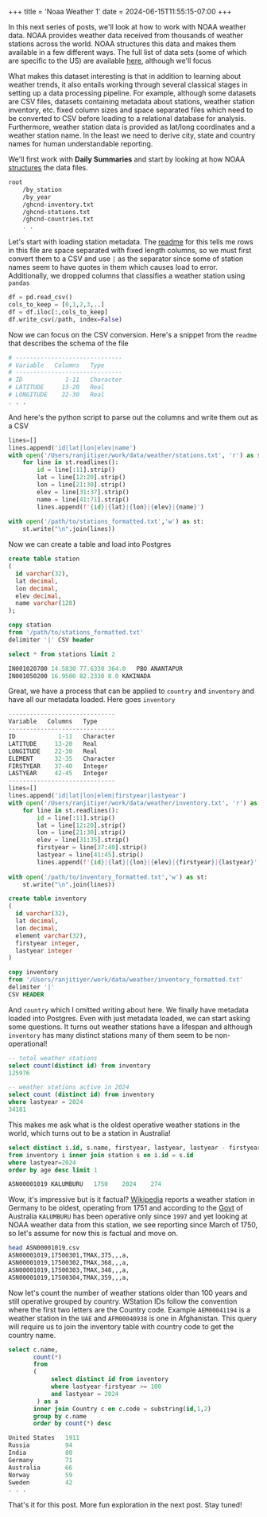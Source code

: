 +++
title = 'Noaa Weather 1'
date = 2024-06-15T11:55:15-07:00
+++

In this next series of posts, we'll look at how to work with NOAA weather data. NOAA provides weather data received from thousands of weather stations across the world. NOAA structures this data and makes them available in a few different ways. The full list of data sets (some of which are specific to the US) are available [here](https://www.ncdc.noaa.gov/cdo-web/datasets), although we'll focus

What makes this dataset interesting is that in addition to learning about weather trends, it also entails working through several classical stages in setting up a data processing pipeline. For example, although some datasets are CSV files, datasets containing metadata about stations, weather station inventory, etc. fixed column sizes and space separated files which need to be converted to CSV before loading to a relational database for analysis. Furthermore, weather station data is provided as lat/long coordinates and a weather station name. In the least we need to derive city, state and country names for human understandable reporting.

We'll first work with **Daily Summaries** and start by looking at how NOAA [structures](https://www.ncei.noaa.gov/pub/data/ghcn/daily/) the data files.

```bash
root
	/by_station
	/by_year
	/ghcnd-inventory.txt
	/ghcnd-stations.txt
	/ghcnd-countries.txt
	. .
```

Let's start with loading station metadata. The [readme](https://www.ncei.noaa.gov/pub/data/ghcn/daily/readme.txt) for this tells me rows in this file are space separated with fixed length columns, so we must first convert them to a CSV and use `|` as the separator since some of station names seem to have quotes in them which causes load to error. Additionally, we dropped columns that classifies a weather station using `pandas`

```python
df = pd.read_csv()
cols_to_keep = [0,1,2,3,..]
df = df.iloc[:,cols_to_keep]
df.write_csv(/path, index=False)
```
Now we can focus on the CSV conversion. Here's a snippet from the `readme` that describes the schema of the file

```bash
# ------------------------------
# Variable   Columns   Type
# ------------------------------
# ID            1-11   Character
# LATITUDE     13-20   Real
# LONGITUDE    22-30   Real
. . . 
```
And here's the python script to parse out the columns and write them out as a CSV

```python
lines=[]
lines.append('id|lat|lon|elev|name')
with open('/Users/ranjitiyer/work/data/weather/stations.txt', 'r') as st:
    for line in st.readlines():
        id = line[:11].strip()
        lat = line[12:20].strip()
        lon = line[21:30].strip()
        elev = line[31:37].strip()
        name = line[41:71].strip()
        lines.append(f'{id}|{lat}|{lon}|{elev}|{name}')
        
with open('/path/to/stations_formatted.txt','w') as st:
    st.write("\n".join(lines))
```
Now we can create a table and load into Postgres
```sql
create table station
(
  id varchar(32),
  lat decimal,
  lon decimal,
  elev decimal,
  name varchar(128)
);

copy station
from '/path/to/stations_formatted.txt'
delimiter '|' CSV header
```

```sql
select * from stations limit 2

IN001020700	14.5830	77.6330	364.0	PBO ANANTAPUR
IN001050200	16.9500	82.2330	8.0	KAKINADA
```

Great, we have a process that can be applied to `country` and `inventory` and have all our metadata loaded. Here goes `inventory`
```python
------------------------------
Variable   Columns   Type
------------------------------
ID            1-11   Character
LATITUDE     13-20   Real
LONGITUDE    22-30   Real
ELEMENT      32-35   Character
FIRSTYEAR    37-40   Integer
LASTYEAR     42-45   Integer
------------------------------
lines=[]
lines.append('id|lat|lon|elem|firstyear|lastyear')
with open('/Users/ranjitiyer/work/data/weather/inventory.txt', 'r') as st:
    for line in st.readlines():
        id = line[:11].strip()
        lat = line[12:20].strip()
        lon = line[21:30].strip()
        elev = line[31:35].strip()
        firstyear = line[37:40].strip()
        lastyear = line[41:45].strip()
        lines.append(f'{id}|{lat}|{lon}|{elev}|{firstyear}|{lastyear}')
        
with open('/path/to/inventory_formatted.txt','w') as st:
    st.write("\n".join(lines))
```

```sql
create table inventory
(
  id varchar(32),
  lat decimal,
  lon decimal,
  element varchar(32),
  firstyear integer,
  lastyear integer
)

copy inventory
from '/Users/ranjitiyer/work/data/weather/inventory_formatted.txt'
delimiter '|'
CSV HEADER
```

And `country` which I omitted writing about here. We finally have metadata loaded into Postgres.  Even with just metadata loaded, we can start asking some questions. It turns out weather stations have a lifespan and although `inventory` has many distinct stations many of them seem to be non-operational!

```sql
-- total weather stations
select count(distinct id) from inventory
125976

-- weather stations active in 2024
select count (distinct id) from inventory
where lastyear = 2024
34181
```

This makes me ask what is the oldest operative weather stations in the world, which turns out to be a station in Australia! 

```sql
select distinct i.id, s.name, firstyear, lastyear, lastyear - firstyear as age
from inventory i inner join station s on i.id = s.id
where lastyear=2024
order by age desc limit 1

ASN00001019	KALUMBURU	1750	2024	274
```
Wow, it's impressive but is it factual? [Wikipedia](https://en.wikipedia.org/wiki/Hohenpei%C3%9Fenberg_Meteorological_Observatory) reports a weather station in Germany to be oldest, operating from 1751 and according to the [Govt](http://www.bom.gov.au/climate/data/lists_by_element/stations.txt) of Australia `KALUMBURU` has been operative only since `1997` and yet looking at NOAA weather data from this station, we see reporting since March of 1750, so let's assume for now this is factual and move on.

```bash
head ASN00001019.csv
ASN00001019,17500301,TMAX,375,,,a,
ASN00001019,17500302,TMAX,368,,,a,
ASN00001019,17500303,TMAX,348,,,a,
ASN00001019,17500304,TMAX,359,,,a,
```

Now let's count the number of weather stations older than 100 years and still operative grouped by country. WStation IDs follow the convention where the first two letters are the Country code. Example `AEM00041194` is a weather station in the `UAE` and `AFM00040938` is one in Afghanistan. This query will require us to join the inventory table with country code to get the country name.

```sql
select c.name,
       count(*)
       from 
       (
			select distinct id from inventory
			where lastyear-firstyear >= 100
            and lastyear = 2024
        ) as a
       inner join Country c on c.code = substring(id,1,2)
       group by c.name
       order by count(*) desc

United States 	1911
Russia 			94
India 			80
Germany 		71
Australia 		66
Norway 			59
Sweden 			42       
. . .
```

That's it for this post. More fun exploration in the next post. Stay tuned!
